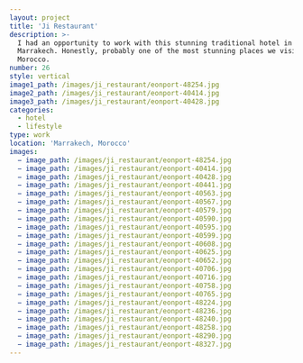 ```yaml
---
layout: project
title: 'Ji Restaurant'
description: >-
  I had an opportunity to work with this stunning traditional hotel in
  Marrakech. Honestly, probably one of the most stunning places we visited in
  Morocco.
number: 26
style: vertical
image1_path: /images/ji_restaurant/eonport-48254.jpg
image2_path: /images/ji_restaurant/eonport-40414.jpg
image3_path: /images/ji_restaurant/eonport-40428.jpg
categories:
  - hotel
  - lifestyle
type: work
location: 'Marrakech, Morocco'
images:
  − image_path: /images/ji_restaurant/eonport-48254.jpg
  − image_path: /images/ji_restaurant/eonport-40414.jpg
  − image_path: /images/ji_restaurant/eonport-40428.jpg
  − image_path: /images/ji_restaurant/eonport-40441.jpg
  − image_path: /images/ji_restaurant/eonport-40563.jpg
  − image_path: /images/ji_restaurant/eonport-40567.jpg
  − image_path: /images/ji_restaurant/eonport-40579.jpg
  − image_path: /images/ji_restaurant/eonport-40590.jpg
  − image_path: /images/ji_restaurant/eonport-40595.jpg
  − image_path: /images/ji_restaurant/eonport-40599.jpg
  − image_path: /images/ji_restaurant/eonport-40608.jpg
  − image_path: /images/ji_restaurant/eonport-40625.jpg
  − image_path: /images/ji_restaurant/eonport-40652.jpg
  − image_path: /images/ji_restaurant/eonport-40706.jpg
  − image_path: /images/ji_restaurant/eonport-40716.jpg
  − image_path: /images/ji_restaurant/eonport-40758.jpg
  − image_path: /images/ji_restaurant/eonport-40765.jpg
  − image_path: /images/ji_restaurant/eonport-48224.jpg
  − image_path: /images/ji_restaurant/eonport-48236.jpg
  − image_path: /images/ji_restaurant/eonport-48240.jpg
  − image_path: /images/ji_restaurant/eonport-48258.jpg
  − image_path: /images/ji_restaurant/eonport-48290.jpg
  − image_path: /images/ji_restaurant/eonport-48327.jpg
---
```

